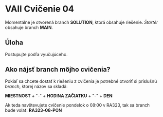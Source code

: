 # VAII Cvičenie 04
Momentálne je otvorená branch __SOLUTION__, ktorá obsahuje riešenie. _Štartér_ obsahuje branch  __MAIN__.

## Úloha

Postupujte podľa vyučujúceho.

## Ako nájsť branch môjho cvičenia?
Pokiaľ sa chcete dostať k riešeniu z cvičenia je potrebné otvoriť si príslušnú _branch_, ktorej názov sa skladá:

__MIESTNOST__ + "-" + __HODINA ZAČIATKU__ + "-" + __DEN__

Ak teda navštevujete cvičenie pondelok o 08:00 v RA323, tak sa branch bude volať: __RA323-08-PON__
